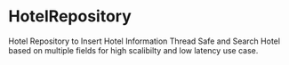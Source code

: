 # HotelRepository
Hotel Repository to Insert Hotel Information Thread Safe and Search Hotel based on multiple fields for high scalibilty and low latency use case.


